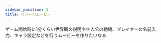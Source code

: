 ```yaml
---
sidebar_position: 3
title: イントロムービー
---
```


ゲーム開始時に1分くらい世界観の説明や主人公の動機、プレイヤーの名前入力、キャラ設定などを行うムービーを作りたいなぁ